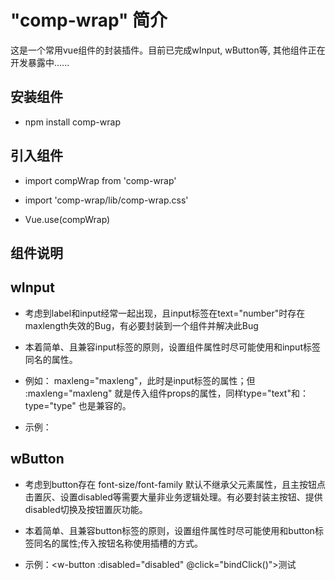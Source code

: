 # "comp-wrap" 简介
这是一个常用vue组件的封装插件。目前已完成wInput, wButton等, 其他组件正在开发暴露中......

## 安装组件

- npm install comp-wrap

##  引入组件

- import compWrap from 'comp-wrap'

- import 'comp-wrap/lib/comp-wrap.css'

- Vue.use(compWrap)


## 组件说明

##  wInput
-  考虑到label和input经常一起出现，且input标签在text="number"时存在maxlength失效的Bug，有必要封装到一个组件并解决此Bug

- 本着简单、且兼容input标签的原则，设置组件属性时尽可能使用和input标签同名的属性。
- 例如： maxleng="maxleng"，此时是input标签的属性；但 :maxleng="maxleng" 就是传入组件props的属性，同样type="text"和：type="type" 也是兼容的。

- 示例：<w-input :label="电话号码" v-model.trim="idCard" type="number" maxlength="11" :disabled="disabled"></w-input>

##  wButton
-  考虑到button存在 font-size/font-family 默认不继承父元素属性，且主按钮点击置灰、设置disabled等需要大量非业务逻辑处理。有必要封装主按钮、提供disabled切换及按钮置灰功能。

- 本着简单、且兼容button标签的原则，设置组件属性时尽可能使用和button标签同名的属性;传入按钮名称使用插槽的方式。

- 示例：<w-button :disabled="disabled" @click="bindClick()">测试</w-button>

